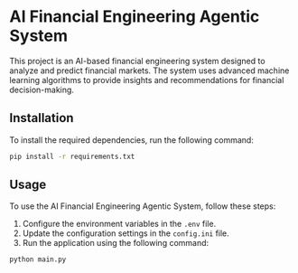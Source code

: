 # AI Financial Engineering Agentic System

This project is an AI-based financial engineering system designed to analyze and predict financial markets. The system uses advanced machine learning algorithms to provide insights and recommendations for financial decision-making.

## Installation

To install the required dependencies, run the following command:

```bash
pip install -r requirements.txt
```

## Usage

To use the AI Financial Engineering Agentic System, follow these steps:

1. Configure the environment variables in the `.env` file.
2. Update the configuration settings in the `config.ini` file.
3. Run the application using the following command:

```bash
python main.py
```
